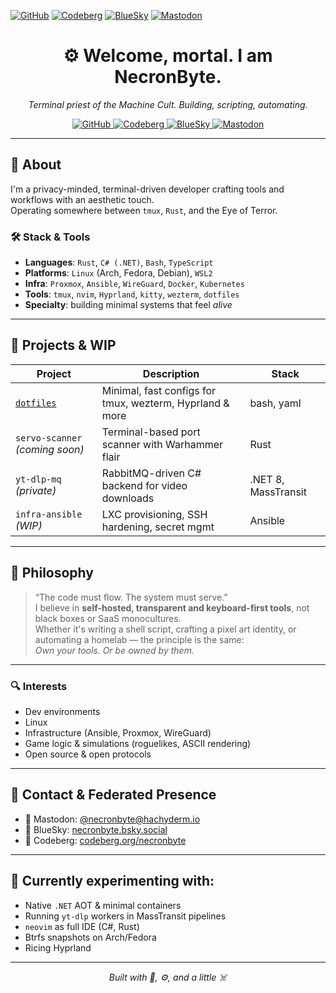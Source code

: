 [![GitHub](https://img.shields.io/badge/GitHub-121013?logo=github&logoColor=white)](https://github.com/NecronByte)
[![Codeberg](https://img.shields.io/badge/Codeberg-2185D0?logo=codeberg&logoColor=white)](https://codeberg.org/necronbyte)
[![BlueSky](https://img.shields.io/badge/BlueSky-1DA1F2?logo=bluesky&logoColor=white)](https://bsky.app/profile/necronbyte.bsky.social)
[![Mastodon](https://img.shields.io/badge/Mastodon-6364FF?logo=mastodon&logoColor=white)](https://hachyderm.io/@necronbyte)

<h1 align="center">⚙️ Welcome, mortal. I am NecronByte.</h1>
<p align="center">
  <em>Terminal priest of the Machine Cult. Building, scripting, automating.</em>
</p>

<p align="center">
  <a href="https://github.com/NecronByte">
    <img alt="GitHub" src="https://img.shields.io/badge/GitHub-121013?logo=github&logoColor=white" />
  </a>
  <a href="https://codeberg.org/necronbyte">
    <img alt="Codeberg" src="https://img.shields.io/badge/Codeberg-2185D0?logo=codeberg&logoColor=white" />
  </a>
  <a href="https://bsky.app/profile/necronbyte.bsky.social">
    <img alt="BlueSky" src="https://img.shields.io/badge/BlueSky-1DA1F2?logo=bluesky&logoColor=white" />
  </a>
  <a href="https://hachyderm.io/@necronbyte">
    <img alt="Mastodon" src="https://img.shields.io/badge/Mastodon-6364FF?logo=mastodon&logoColor=white" />
  </a>
</p>

---

## 🧠 About

I'm a privacy-minded, terminal-driven developer crafting tools and workflows with an aesthetic touch.  
Operating somewhere between `tmux`, `Rust`, and the Eye of Terror.

### 🛠️ Stack & Tools
- **Languages**: `Rust`, `C# (.NET)`, `Bash`, `TypeScript`
- **Platforms**: `Linux` (Arch, Fedora, Debian), `WSL2`
- **Infra**: `Proxmox`, `Ansible`, `WireGuard`, `Docker`, `Kubernetes`
- **Tools**: `tmux`, `nvim`, `Hyprland`, `kitty`, `wezterm`, `dotfiles`
- **Specialty**: building minimal systems that feel *alive*

---

## 🔧 Projects & WIP

| Project | Description | Stack |
|--------|-------------|-------|
| [`dotfiles`](https://github.com/NecronByte/dotfiles) | Minimal, fast configs for tmux, wezterm, Hyprland & more | bash, yaml |
| `servo-scanner` *(coming soon)* | Terminal-based port scanner with Warhammer flair | Rust |
| `yt-dlp-mq` *(private)* | RabbitMQ-driven C# backend for video downloads | .NET 8, MassTransit |
| `infra-ansible` *(WIP)* | LXC provisioning, SSH hardening, secret mgmt | Ansible |

---

## 🧱 Philosophy

> “The code must flow. The system must serve.”  
> I believe in **self-hosted, transparent and keyboard-first tools**, not black boxes or SaaS monocultures.  
> Whether it's writing a shell script, crafting a pixel art identity, or automating a homelab — the principle is the same:  
> _Own your tools. Or be owned by them._

---

### 🔍 Interests

- Dev environments
- Linux
- Infrastructure (Ansible, Proxmox, WireGuard)
- Game logic & simulations (roguelikes, ASCII rendering)
- Open source & open protocols

---

## 🔗 Contact & Federated Presence

- 💬 Mastodon: [@necronbyte@hachyderm.io](https://hachyderm.io/@necronbyte)
- 🌌 BlueSky: [necronbyte.bsky.social](https://bsky.app/profile/necronbyte.bsky.social)
- 💾 Codeberg: [codeberg.org/necronbyte](https://codeberg.org/necronbyte)

---

## 🧪 Currently experimenting with:
- Native `.NET` AOT & minimal containers
- Running `yt-dlp` workers in MassTransit pipelines
- `neovim` as full IDE (C#, Rust)
- Btrfs snapshots on Arch/Fedora
- Ricing Hyprland 

---

<p align="center">
  <em>Built with 🧠, ⚙️, and a little ☠️</em>
</p>
